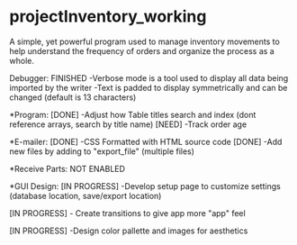 # projectInventory_working

A simple, yet powerful program used to manage inventory movements to help understand the frequency of orders and organize the
process as a whole.


Debugger: FINISHED
-Verbose mode is a tool used to display all data being imported by the writer
-Text is padded to display symmetrically and can be changed (default is 13 characters)

*Program:
[DONE]					-Adjust how Table titles search and index (dont 
							reference arrays, search by title name)
[NEED]					-Track order age

*E-mailer:
[DONE]					-CSS Formatted with HTML source code
[DONE]					-Add new files by adding to "export_file" (multiple files)


*Receive Parts: 
NOT ENABLED


*GUI Design:
[IN PROGRESS]			-Develop setup page to customize settings 
							(database location, save/export location)

[IN PROGRESS]			- Create transitions to give app more "app" feel

[IN PROGRESS]			-Design color pallette and images for aesthetics